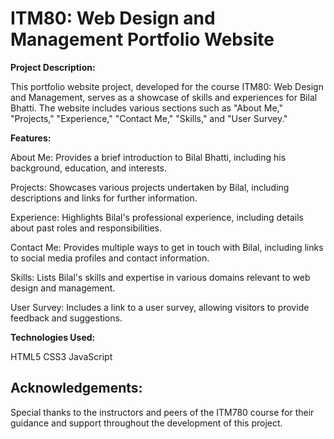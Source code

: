 # ITM80: Web Design and Management Portfolio Website

**Project Description:**

This portfolio website project, developed for the course ITM80: Web Design and Management, serves as a showcase of skills and experiences for Bilal Bhatti. The website includes various sections such as "About Me," "Projects," "Experience," "Contact Me," "Skills," and "User Survey."

**Features:**

About Me: Provides a brief introduction to Bilal Bhatti, including his background, education, and interests.

Projects: Showcases various projects undertaken by Bilal, including descriptions and links for further information.

Experience: Highlights Bilal's professional experience, including details about past roles and responsibilities.

Contact Me: Provides multiple ways to get in touch with Bilal, including links to social media profiles and contact information.

Skills: Lists Bilal's skills and expertise in various domains relevant to web design and management.

User Survey: Includes a link to a user survey, allowing visitors to provide feedback and suggestions.

**Technologies Used:**

HTML5
CSS3
JavaScript

## Acknowledgements:

Special thanks to the instructors and peers of the ITM780 course for their guidance and support throughout the development of this project.
